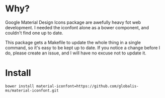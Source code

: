 # Why?

Google Material Design Icons package are awefully heavy fot web development. I needed the iconfont alone as a bower component, and couldn't find one up to date.

This package gets a Makefile to update the whole thing in a single command, so it's easy to be kept up to date. If you notice a change before I do, please create an issue, and I will have no excuse not to update it.

# Install

```
bower install material-iconfont=https://github.com/globalis-ms/material-iconfont.git
```
